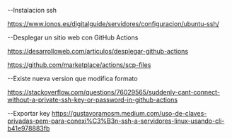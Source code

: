 
--Instalacion ssh

https://www.ionos.es/digitalguide/servidores/configuracion/ubuntu-ssh/

--Desplegar un sitio web con GitHub Actions

https://desarrolloweb.com/articulos/desplegar-github-actions


https://github.com/marketplace/actions/scp-files

--Existe nueva version que modifica formato

https://stackoverflow.com/questions/76029565/suddenly-cant-connect-without-a-private-ssh-key-or-password-in-github-actions


--Exportar key
https://gustavoramosm.medium.com/uso-de-claves-privadas-pem-para-conexi%C3%B3n-ssh-a-servidores-linux-usando-cli-b41e978883fb
